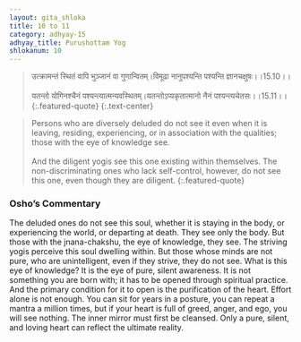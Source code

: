 ```yaml
---
layout: gita_shloka
title: 10 to 11
category: adhyay-15
adhyay_title: Puruṣhottam Yog
shlokanum: 10
---
```


> उत्क्रामन्तं स्थितं वापि भुञ्जानं वा गुणान्वितम्।विमूढा नानुपश्यन्ति पश्यन्ति ज्ञानचक्षुषः।।15.10।।<br><br>यतन्तो योगिनश्चैनं पश्यन्त्यात्मन्यवस्थितम्।यतन्तोऽप्यकृतात्मानो नैनं पश्यन्त्यचेतसः।।15.11।।
{:.featured-quote}
{:.text-center}

> Persons who are diversely deluded do not see it even when it is leaving, residing, experiencing, or in association with the qualities; those with the eye of knowledge see.<br><br>And the diligent yogis see this one existing within themselves. The non-discriminating ones who lack self-control, however, do not see this one, even though they are diligent.
{:.featured-quote}

### Osho’s Commentary
The deluded ones do not see this soul, whether it is staying in the body, or experiencing the world, or departing at death. They see only the body. But those with the jnana-chakshu, the eye of knowledge, they see.
The striving yogis perceive this soul dwelling within. But those whose minds are not pure, who are unintelligent, even if they strive, they do not see.
What is this eye of knowledge? It is the eye of pure, silent awareness. It is not something you are born with; it has to be opened through spiritual practice. And the primary condition for it to open is the purification of the heart.
Effort alone is not enough. You can sit for years in a posture, you can repeat a mantra a million times, but if your heart is full of greed, anger, and ego, you will see nothing. The inner mirror must first be cleansed. Only a pure, silent, and loving heart can reflect the ultimate reality.
